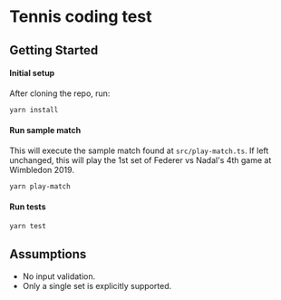 # Tennis coding test

## Getting Started

#### Initial setup

After cloning the repo, run:

```sh
yarn install
```

#### Run sample match

This will execute the sample match found at `src/play-match.ts`.
If left unchanged, this will play the 1st set of Federer vs Nadal's 4th game at Wimbledon 2019.

```sh
yarn play-match
```

#### Run tests

```sh
yarn test
```

## Assumptions

- No input validation.
- Only a single set is explicitly supported.
